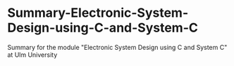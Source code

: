 # Summary-Electronic-System-Design-using-C-and-System-C
Summary for the module "Electronic System Design using C and System C" at Ulm University
